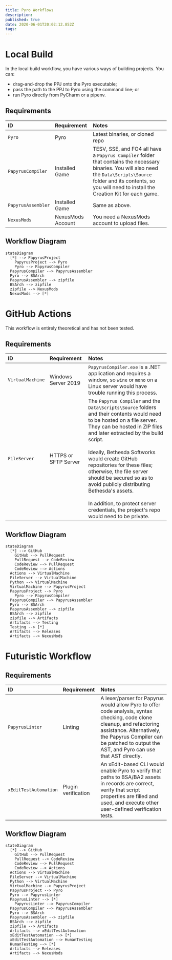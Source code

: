 ```yaml
---
title: Pyro Workflows
description: 
published: true
date: 2020-06-01T20:02:12.852Z
tags: 
---
```


# Local Build

In the local build workflow, you have various ways of building projects. You can:

- drag-and-drop the PPJ onto the Pyro executable;
- pass the path to the PPJ to Pyro using the command line; or
- run Pyro directly from PyCharm or a pipenv.

## Requirements

ID | Requirement | Notes
:--- | :--- | :--- 
`Pyro` | Pyro | Latest binaries, or cloned repo
`PapyrusCompiler` | Installed Game | TESV, SSE, and FO4 all have a `Papyrus Compiler` folder that contains the necessary binaries. You will also need the `Data\Scripts\Source` folder and its contents, so you will need to install the Creation Kit for each game.
`PapyrusAssembler` | Installed Game | Same as above.
`NexusMods` | NexusMods Account | You need a NexusMods account to upload files.

## Workflow Diagram

```mermaid
stateDiagram
  [*] --> PapyrusProject
	PapyrusProject --> Pyro
	Pyro --> PapyrusCompiler
  PapyrusCompiler --> PapyrusAssembler
  Pyro --> BSArch
  PapyrusAssembler --> zipfile
  BSArch --> zipfile
  zipfile --> NexusMods
  NexusMods --> [*]
```

# GitHub Actions

This workflow is entirely theoretical and has not been tested.

## Requirements

ID | Requirement | Notes
:--- | :--- | :--- 
`VirtualMachine` | Windows Server 2019 | `PapyrusCompiler.exe` is a .NET application and requires a window, so `wine` or `mono` on a Linux server would have trouble running this process.
`FileServer` | HTTPS or SFTP Server | The `Papyrus Compiler` and the `Data\Scripts\Source` folders and their contents would need to be hosted on a file server. They can be hosted in ZIP files and later extracted by the build script.<br><br>Ideally, Bethesda Softworks would create GitHub repositories for these files; otherwise, the file server should be secured so as to avoid publicly distributing Bethesda's assets.<br><br>In addition, to protect server credentials, the project's repo would need to be private.

## Workflow Diagram 

```mermaid
stateDiagram
  [*] --> GitHub
	GitHub --> PullRequest
	PullRequest --> CodeReview
	CodeReview --> PullRequest
	CodeReview --> Actions
  Actions --> VirtualMachine
  FileServer --> VirtualMachine
  Python --> VirtualMachine
  VirtualMachine --> PapyrusProject
  PapyrusProject --> Pyro
	Pyro --> PapyrusCompiler
  PapyrusCompiler --> PapyrusAssembler
  Pyro --> BSArch
  PapyrusAssembler --> zipfile
  BSArch --> zipfile
  zipfile --> Artifacts
  Artifacts --> Testing
  Testing --> [*]
  Artifacts --> Releases
  Artifacts --> NexusMods
```

# Futuristic Workflow

## Requirements

ID | Requirement | Notes
:--- | :--- | :--- 
`PapyrusLinter` | Linting | A lexer/parser for Papyrus would allow Pyro to offer code analysis, syntax checking, code clone cleanup, and refactoring assistance. Alternatively, the Papyrus Compiler can be patched to output the AST, and Pyro can use that AST directly.
`xEditTestAutomation` | Plugin verification | An xEdit-based CLI would enable Pyro to verify that paths to BSA/BA2 assets in records are correct, verify that script properties are filled and used, and execute other user-defined verification tests.

## Workflow Diagram 

```mermaid
stateDiagram
  [*] --> GitHub
	GitHub --> PullRequest
	PullRequest --> CodeReview
	CodeReview --> PullRequest
	CodeReview --> Actions
  Actions --> VirtualMachine
  FileServer --> VirtualMachine
  Python --> VirtualMachine
  VirtualMachine --> PapyrusProject
  PapyrusProject --> Pyro
  Pyro --> PapyrusLinter
  PapyrusLinter --> [*]
	PapyrusLinter --> PapyrusCompiler
  PapyrusCompiler --> PapyrusAssembler
  Pyro --> BSArch
  PapyrusAssembler --> zipfile
  BSArch --> zipfile
  zipfile --> Artifacts
  Artifacts --> xEditTestAutomation
  xEditTestAutomation --> [*]
  xEditTestAutomation --> HumanTesting
  HumanTesting --> [*]
  Artifacts --> Releases
  Artifacts --> NexusMods
```